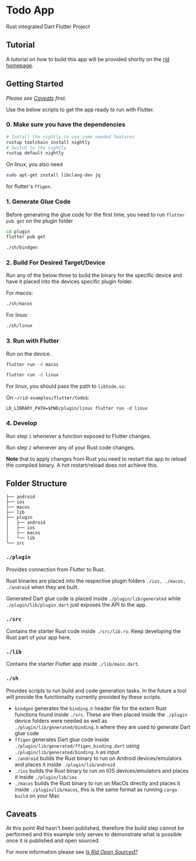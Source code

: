 # Todo App

Rust integrated Dart Flutter Project

## Tutorial

A tutorial on how to build this app will be provided shortly on the [rid
homepage](https://thlorenz.com/rid-site/docs/examples/flutter-todo-app/).

## Getting Started

_Please see [Caveats](#Caveats) first_.

Use the below scripts to get the app ready to run with Flutter.

### 0. Make sure you have the dependencies

```sh
# Install the nightly to use some needed features
rustup toolchain install nightly
# Switch to the nightly 
rustup default nightly
```

On linux, you also need

```sh
sudo apt-get install libclang-dev jq
```

for flutter's `ffigen`.

### 1. Generate Glue Code

Before generating the glue code for the first time, you need to run `flutter pub get` on the plugin folder

```sh
cd plugin
flutter pub get
```

```sh
./sh/bindgen
```

### 2. Build For Desired Target/Device

Run any of the below three to build the binary for the specific device and have it placed into
the devices specific plugin folder.

For macos:

```sh
./sh/macos
```

For linux:

```sh
./sh/linux
```

### 3. Run with Flutter

Run on the device.

```sh
flutter run -d macos
```

```sh
flutter run -d linux
```

For linux, you should pass the path to `libtodo.so`:

On `~/rid-examples/flutter/todo$`:

```
LD_LIBRARY_PATH=$PWD/plugin/linux flutter run -d linux
```

### 4. Develop

Run step `1` whenever a function exposed to Flutter changes.

Run step `2` whenever any of your Rust code changes.

**Note** that to apply changes from Rust you need to restart the app to reload the compiled binary.
A hot restart/reload does not achieve this.

## Folder Structure

```
├── android
├── ios
├── macos
├── lib
├── plugin
│   ├── android
│   ├── ios
│   ├── macos
│   └── lib
└── src
```

### `./plugin`

Provides connection from Flutter to Rust.

Rust binaries are placed into the respective plugin folders `./ios, ./macos, ./android` when
they are built.

Generated Dart glue code is placed inside `./plugin/lib/generated` while
`./plugin/lib/plugin.dart` just exposes the API to the app.

### `./src`

Contains the starter Rust code inside `./src/lib.rs`. Keep developing the Rust part of your app
here.

### `./lib`

Contains the starter Flutter app inside `./lib/main.dart`.

### `./sh`

Provides scripts to run build and code generation tasks. In the future a tool will provide the
functionality currently provided by these scripts.

- `bindgen` generates the `binding.h` header file for the extern Rust functions found inside
  `./src`. These are then placed inside the `./plugin` device folders were needed as well as
  `./plugin/lib/generated/binding.h` where they are used to generate Dart glue code
- `ffigen` generates Dart glue code inside `./plugin/lib/generated/ffigen_binding.dart` using
  `./plugin/lib/generated/binding.h` as input
- `./android` builds the Rust binary to run on Android devices/emulators and places it inside
  `./plugin/lib/android`
- `./ios` builds the Rust binary to run on IOS devices/emulators and places it inside
  `./plugin/lib/ios`
- `./macos` builds the Rust binary to run on MacOs directly and places it inside
  `./plugin/lib/macos`, this is the same format as running `cargo build` on your Mac

## Caveats

At this point _Rid_ hasn't been published, therefore the build step cannot be performed and
this example only serves to demonstrate what is possible once it _is_ published and open
sourced.

For more information please see [_Is Rid Open Sourced?_](../../README.md#is-rid-open-sourced)
